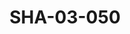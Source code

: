 ---
pid: SHA-03-050
title: SHA-03-050
language: en
original_label: 
rights: Sharhabil Ahmed
location_of_original: Sharhabil Ahmed
photographer_or_studio: 
scanned_from: photograph 10.1 by 15.1
_date: 2000s
location: Egypt, Cairo
description: Sharhabil Ahmed with guitar
additional_notes: 
permission_display: 'yes'
on_server: 'no'
on_website: 'no'
permalink: /photopages/en/SHA-03-050
layout: photo-page
---